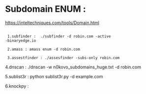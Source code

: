 # Subdomain ENUM : 
https://inteltechniques.com/tools/Domain.html
## 
     1.subfinder :  ./subfinder -d robin.com -active 
	-binaryedge.io

	 2.amass : amass enum -d robin.com

     3.assestfinder : ./assesfinder -subs-only robin.com

4.dnscan : ./dnscan -w n0kovo_subdomains_huge.txt -d robin.com

5.sublist3r : python sublist3r.py -d example.com

6.knockpy : 